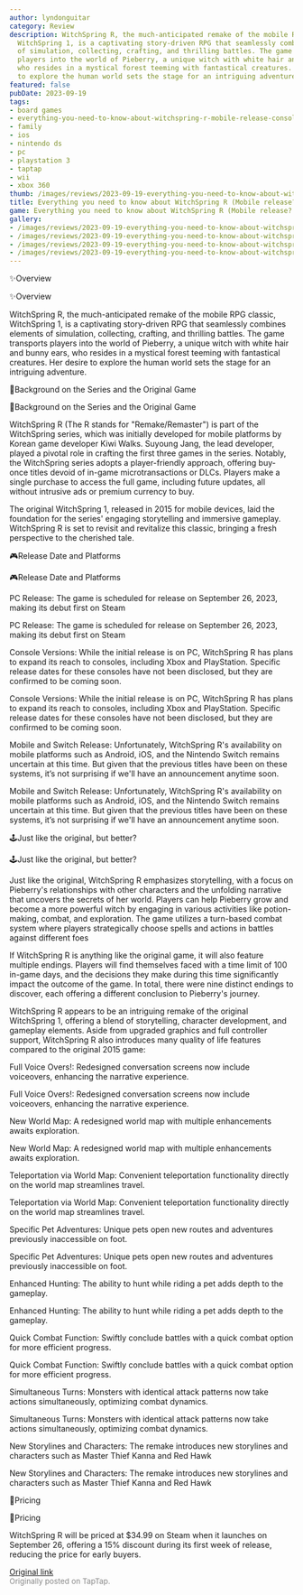 ```yaml
---
author: lyndonguitar
category: Review
description: WitchSpring R, the much-anticipated remake of the mobile RPG classic,
  WitchSpring 1, is a captivating story-driven RPG that seamlessly combines elements
  of simulation, collecting, crafting, and thrilling battles. The game transports
  players into the world of Pieberry, a unique witch with white hair and bunny ears,
  who resides in a mystical forest teeming with fantastical creatures. Her desire
  to explore the human world sets the stage for an intriguing adventure.
featured: false
pubDate: 2023-09-19
tags:
- board games
- everything-you-need-to-know-about-witchspring-r-mobile-release-console-versions
- family
- ios
- nintendo ds
- pc
- playstation 3
- taptap
- wii
- xbox 360
thumb: /images/reviews/2023-09-19-everything-you-need-to-know-about-witchspring-r-mobile-release-console-versions-0.avif
title: Everything you need to know about WitchSpring R (Mobile release? Console versions?)
game: Everything you need to know about WitchSpring R (Mobile release? Console versions?)
gallery:
- /images/reviews/2023-09-19-everything-you-need-to-know-about-witchspring-r-mobile-release-console-versions-0.avif
- /images/reviews/2023-09-19-everything-you-need-to-know-about-witchspring-r-mobile-release-console-versions-1.avif
- /images/reviews/2023-09-19-everything-you-need-to-know-about-witchspring-r-mobile-release-console-versions-2.avif
- /images/reviews/2023-09-19-everything-you-need-to-know-about-witchspring-r-mobile-release-console-versions-3.avif
---
```

✨Overview

✨Overview

WitchSpring R, the much-anticipated remake of the mobile RPG classic, WitchSpring 1, is a captivating story-driven RPG that seamlessly combines elements of simulation, collecting, crafting, and thrilling battles. The game transports players into the world of Pieberry, a unique witch with white hair and bunny ears, who resides in a mystical forest teeming with fantastical creatures. Her desire to explore the human world sets the stage for an intriguing adventure.

📖Background on the Series and the Original Game

📖Background on the Series and the Original Game

WitchSpring R (The R stands for "Remake/Remaster")  is part of the WitchSpring series, which was initially developed for mobile platforms by Korean game developer Kiwi Walks. Suyoung Jang, the lead developer, played a pivotal role in crafting the first three games in the series. Notably, the WitchSpring series adopts a player-friendly approach, offering buy-once titles devoid of in-game microtransactions or DLCs. Players make a single purchase to access the full game, including future updates, all without intrusive ads or premium currency to buy.

The original WitchSpring 1, released in 2015 for mobile devices, laid the foundation for the series' engaging storytelling and immersive gameplay. WitchSpring R is set to revisit and revitalize this classic, bringing a fresh perspective to the cherished tale.

🎮Release Date and Platforms

🎮Release Date and Platforms

PC Release: The game is scheduled for release on September 26, 2023, making its debut first on Steam

PC Release: The game is scheduled for release on September 26, 2023, making its debut first on Steam

Console Versions: While the initial release is on PC, WitchSpring R has plans to expand its reach to consoles, including Xbox and PlayStation. Specific release dates for these consoles have not been disclosed, but they are confirmed to be coming soon.

Console Versions: While the initial release is on PC, WitchSpring R has plans to expand its reach to consoles, including Xbox and PlayStation. Specific release dates for these consoles have not been disclosed, but they are confirmed to be coming soon.

Mobile and Switch Release: Unfortunately, WitchSpring R's availability on mobile platforms such as Android, iOS, and the Nintendo Switch remains uncertain at this time. But given that the previous titles have been on these systems, it’s not surprising if we'll have an announcement anytime soon.

Mobile and Switch Release: Unfortunately, WitchSpring R's availability on mobile platforms such as Android, iOS, and the Nintendo Switch remains uncertain at this time. But given that the previous titles have been on these systems, it’s not surprising if we'll have an announcement anytime soon.

🕹Just like the original, but better?

🕹Just like the original, but better?

Just like the original, WitchSpring R emphasizes storytelling, with a focus on Pieberry's relationships with other characters and the unfolding narrative that uncovers the secrets of her world. Players can help Pieberry grow and become a more powerful witch by engaging in various activities like potion-making, combat, and exploration. The game utilizes a turn-based combat system where players strategically choose spells and actions in battles against different foes

If WitchSpring R is anything like the original game, it will also feature multiple endings. Players will find themselves faced with a time limit of 100 in-game days, and the decisions they make during this time significantly impact the outcome of the game. In total, there were nine distinct endings to discover, each offering a different conclusion to Pieberry's journey.

WitchSpring R appears to be an intriguing remake of the original WitchSpring 1, offering a blend of storytelling, character development, and gameplay elements. Aside from upgraded graphics and full controller support, WitchSpring R also introduces many quality of life features compared to the original 2015 game:

Full Voice Overs!: Redesigned conversation screens now include voiceovers, enhancing the narrative experience.

Full Voice Overs!: Redesigned conversation screens now include voiceovers, enhancing the narrative experience.

New World Map: A redesigned world map with multiple enhancements awaits exploration.

New World Map: A redesigned world map with multiple enhancements awaits exploration.

Teleportation via World Map: Convenient teleportation functionality directly on the world map streamlines travel.

Teleportation via World Map: Convenient teleportation functionality directly on the world map streamlines travel.

Specific Pet Adventures: Unique pets open new routes and adventures previously inaccessible on foot.

Specific Pet Adventures: Unique pets open new routes and adventures previously inaccessible on foot.

Enhanced Hunting: The ability to hunt while riding a pet adds depth to the gameplay.

Enhanced Hunting: The ability to hunt while riding a pet adds depth to the gameplay.

Quick Combat Function: Swiftly conclude battles with a quick combat option for more efficient progress.

Quick Combat Function: Swiftly conclude battles with a quick combat option for more efficient progress.

Simultaneous Turns: Monsters with identical attack patterns now take actions simultaneously, optimizing combat dynamics.

Simultaneous Turns: Monsters with identical attack patterns now take actions simultaneously, optimizing combat dynamics.

New Storylines and Characters: The remake introduces new storylines and characters such as Master Thief Kanna and Red Hawk

New Storylines and Characters: The remake introduces new storylines and characters such as Master Thief Kanna and Red Hawk

🛒Pricing

🛒Pricing

WitchSpring R will be priced at $34.99 on Steam when it launches on September 26, offering a 15% discount during its first week of release, reducing the price for early buyers.

[Original link](https://www.taptap.io/post/6316080)<br><span style="font-size: 0.95em; color: #888;">Originally posted on TapTap.</span>